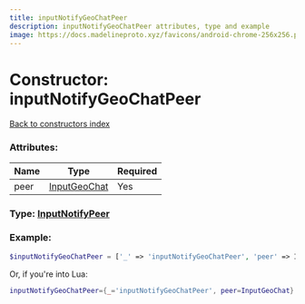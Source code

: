 ```yaml
---
title: inputNotifyGeoChatPeer
description: inputNotifyGeoChatPeer attributes, type and example
image: https://docs.madelineproto.xyz/favicons/android-chrome-256x256.png
---
```

# Constructor: inputNotifyGeoChatPeer  
[Back to constructors index](index.md)



### Attributes:

| Name     |    Type       | Required |
|----------|---------------|----------|
|peer|[InputGeoChat](../types/InputGeoChat.md) | Yes|



### Type: [InputNotifyPeer](../types/InputNotifyPeer.md)


### Example:

```php
$inputNotifyGeoChatPeer = ['_' => 'inputNotifyGeoChatPeer', 'peer' => InputGeoChat];
```  


Or, if you're into Lua:

```lua
inputNotifyGeoChatPeer={_='inputNotifyGeoChatPeer', peer=InputGeoChat}

```


